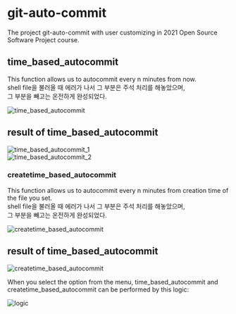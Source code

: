 # git-auto-commit
The project git-auto-commit with user customizing in 2021 Open Source Software Project course.

## time_based_autocommit
This function allows us to autocommit every n minutes from now.  
shell file을 불러올 때 에러가 나서 그 부분은 주석 처리를 해놓았으며,   
그 부분을 빼고는 온전하게 완성되었다.  
  
![time_based_autocommit](https://user-images.githubusercontent.com/69781815/121240360-32c08880-c8d5-11eb-8d90-eb81dee08834.JPG)  
  
  
## result of time_based_autocommit
![time_based_autocommit_1](https://user-images.githubusercontent.com/69781815/121240393-3d7b1d80-c8d5-11eb-9967-8187303871d0.gif)  
![time_based_autocommit_2](https://user-images.githubusercontent.com/69781815/121240397-3f44e100-c8d5-11eb-9a2b-325e94054bdb.gif)  
  
  

### createtime_based_autocommit
This function allows us to autocommit every n minutes from creation time of the file you set.  
shell file을 불러올 때 에러가 나서 그 부분은 주석 처리를 해놓았으며,   
그 부분을 빼고는 온전하게 완성되었다.  
  
![createtime_based_autocommit](https://user-images.githubusercontent.com/69781815/121240365-348a4c00-c8d5-11eb-8844-f28af420a5da.JPG)  
  
  
## result of time_based_autocommit
![createtime_based_autocommit](https://user-images.githubusercontent.com/69781815/121240409-42d86800-c8d5-11eb-9e36-34d8af9f884a.gif)
  
  
  
When you select the option from the menu, time_based_autocommit and createtime_based_autocommit can be performed by this logic:  
  
![logic](https://user-images.githubusercontent.com/69781815/121240377-36eca600-c8d5-11eb-8d70-86f868181bd1.JPG)  
